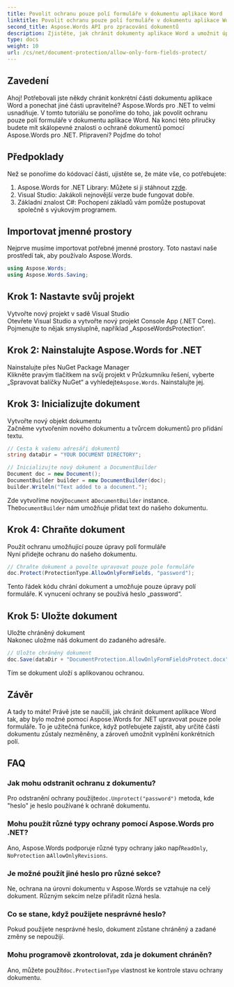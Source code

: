 ```yaml
---
title: Povolit ochranu pouze polí formuláře v dokumentu aplikace Word
linktitle: Povolit ochranu pouze polí formuláře v dokumentu aplikace Word
second_title: Aspose.Words API pro zpracování dokumentů
description: Zjistěte, jak chránit dokumenty aplikace Word a umožnit úpravu pouze polí formuláře pomocí Aspose.Words for .NET. Postupujte podle našeho průvodce, abyste zajistili, že vaše dokumenty budou bezpečné a snadno upravitelné.
type: docs
weight: 10
url: /cs/net/document-protection/allow-only-form-fields-protect/
---
```

## Zavedení

Ahoj! Potřebovali jste někdy chránit konkrétní části dokumentu aplikace Word a ponechat jiné části upravitelné? Aspose.Words pro .NET to velmi usnadňuje. V tomto tutoriálu se ponoříme do toho, jak povolit ochranu pouze polí formuláře v dokumentu aplikace Word. Na konci této příručky budete mít skálopevné znalosti o ochraně dokumentů pomocí Aspose.Words pro .NET. Připraveni? Pojďme do toho!

## Předpoklady

Než se ponoříme do kódovací části, ujistěte se, že máte vše, co potřebujete:

1.  Aspose.Words for .NET Library: Můžete si ji stáhnout z[zde](https://releases.aspose.com/words/net/).
2. Visual Studio: Jakákoli nejnovější verze bude fungovat dobře.
3. Základní znalost C#: Pochopení základů vám pomůže postupovat společně s výukovým programem.

## Importovat jmenné prostory

Nejprve musíme importovat potřebné jmenné prostory. Toto nastaví naše prostředí tak, aby používalo Aspose.Words.

```csharp
using Aspose.Words;
using Aspose.Words.Saving;
```

## Krok 1: Nastavte svůj projekt

Vytvořte nový projekt v sadě Visual Studio  
Otevřete Visual Studio a vytvořte nový projekt Console App (.NET Core). Pojmenujte to nějak smysluplně, například „AsposeWordsProtection“.

## Krok 2: Nainstalujte Aspose.Words for .NET

Nainstalujte přes NuGet Package Manager  
Klikněte pravým tlačítkem na svůj projekt v Průzkumníku řešení, vyberte „Spravovat balíčky NuGet“ a vyhledejte`Aspose.Words`. Nainstalujte jej.

## Krok 3: Inicializujte dokument

Vytvořte nový objekt dokumentu  
Začněme vytvořením nového dokumentu a tvůrcem dokumentů pro přidání textu.

```csharp
// Cesta k vašemu adresáři dokumentů
string dataDir = "YOUR DOCUMENT DIRECTORY";

// Inicializujte nový dokument a DocumentBuilder
Document doc = new Document();
DocumentBuilder builder = new DocumentBuilder(doc);
builder.Writeln("Text added to a document.");
```

 Zde vytvoříme nový`Document` a`DocumentBuilder` instance. The`DocumentBuilder` nám umožňuje přidat text do našeho dokumentu.

## Krok 4: Chraňte dokument

Použít ochranu umožňující pouze úpravy polí formuláře  
Nyní přidejte ochranu do našeho dokumentu.

```csharp
// Chraňte dokument a povolte upravovat pouze pole formuláře
doc.Protect(ProtectionType.AllowOnlyFormFields, "password");
```

Tento řádek kódu chrání dokument a umožňuje pouze úpravy polí formuláře. K vynucení ochrany se používá heslo „password“.

## Krok 5: Uložte dokument

Uložte chráněný dokument  
Nakonec uložme náš dokument do zadaného adresáře.

```csharp
// Uložte chráněný dokument
doc.Save(dataDir + "DocumentProtection.AllowOnlyFormFieldsProtect.docx");
```

Tím se dokument uloží s aplikovanou ochranou.

## Závěr

A tady to máte! Právě jste se naučili, jak chránit dokument aplikace Word tak, aby bylo možné pomocí Aspose.Words for .NET upravovat pouze pole formuláře. To je užitečná funkce, když potřebujete zajistit, aby určité části dokumentu zůstaly nezměněny, a zároveň umožnit vyplnění konkrétních polí.

## FAQ

###	 Jak mohu odstranit ochranu z dokumentu?  
 Pro odstranění ochrany použijte`doc.Unprotect("password")` metoda, kde "heslo" je heslo používané k ochraně dokumentu.

###	 Mohu použít různé typy ochrany pomocí Aspose.Words pro .NET?  
 Ano, Aspose.Words podporuje různé typy ochrany jako např`ReadOnly`, `NoProtection` a`AllowOnlyRevisions`.

###	 Je možné použít jiné heslo pro různé sekce?  
Ne, ochrana na úrovni dokumentu v Aspose.Words se vztahuje na celý dokument. Různým sekcím nelze přiřadit různá hesla.

###	 Co se stane, když použijete nesprávné heslo?  
Pokud použijete nesprávné heslo, dokument zůstane chráněný a zadané změny se nepoužijí.

###	 Mohu programově zkontrolovat, zda je dokument chráněn?  
 Ano, můžete použít`doc.ProtectionType` vlastnost ke kontrole stavu ochrany dokumentu.
